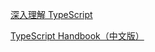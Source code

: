 [深入理解 TypeScript](https://jkchao.github.io/typescript-book-chinese/#why)

[TypeScript Handbook（中文版）](https://zhongsp.gitbooks.io/typescript-handbook/content/)
